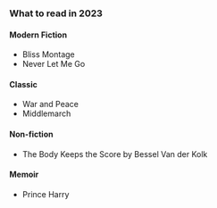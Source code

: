 ### What to read in 2023

#### Modern Fiction
- Bliss Montage
- Never Let Me Go

#### Classic
- War and Peace
- Middlemarch

#### Non-fiction
- The Body Keeps the Score by Bessel Van der Kolk

#### Memoir
- Prince Harry